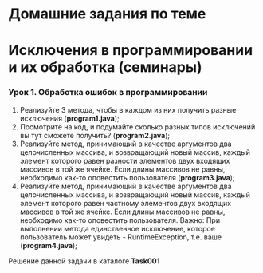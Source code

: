 ﻿# Домашние задания по теме #

# Исключения в программировании и их обработка (семинары) #

### Урок 1. Обработка ошибок в программировании ###

1. Реализуйте 3 метода, чтобы в каждом из них получить разные исключения (**program1.java**);
2. Посмотрите на код, и подумайте сколько разных типов исключений вы тут сможете получить? (**program2.java**);
3. Реализуйте метод, принимающий в качестве аргументов два целочисленных массива, и возвращающий новый массив, каждый элемент которого равен разности элементов двух входящих массивов в той же ячейке. Если длины массивов не равны, необходимо как-то оповестить пользователя (**program3.java**);
4. Реализуйте метод, принимающий в качестве аргументов два целочисленных массива, и возвращающий новый массив, каждый элемент которого равен частному элементов двух входящих массивов в той же ячейке. Если длины массивов не равны, необходимо как-то оповестить пользователя. Важно: При выполнении метода единственное исключение, которое пользователь может увидеть - RuntimeException, т.е. ваше  (**program4.java**);

Решение данной задачи в каталоге **Task001**